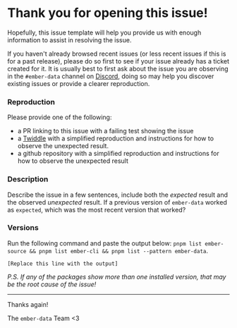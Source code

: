 # Thank you for opening this issue!

Hopefully, this issue template will help you provide us with enough information to assist in resolving the issue.

If you haven't already browsed recent issues (or less recent issues if this is for a past release), please do
so first to see if your issue already has a ticket created for it. It is usually best to first ask about the
issue you are observing in the `#ember-data` channel on [Discord](https://discord.gg/zT3asNS), doing so may
help you discover existing issues or provide a clearer reproduction.

### Reproduction

Please provide one of the following:

- a PR linking to this issue with a failing test showing the issue
- a [Twiddle](https://ember-twiddle.com/) with a simplified reproduction and instructions for how to
  observe the unexpected result.
- a github repository with a simplified reproduction and instructions for how to observe the unexpected result

### Description

Describe the issue in a few sentences, include both the _expected_ result and the observed _unexpected_ result.
If a previous version of `ember-data` worked as `expected`, which was the most recent version that worked?

### Versions

Run the following command and paste the output below: `pnpm list ember-source && pnpm list ember-cli && pnpm list --pattern ember-data`.

```cli
[Replace this line with the output]
```

_P.S. If any of the packages show more than one installed version, that may be the root cause of the issue!_

---

Thanks again!

The `ember-data` Team <3
